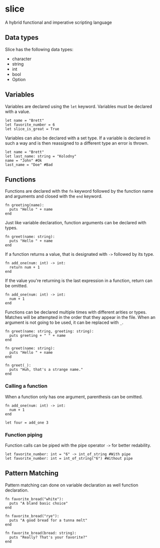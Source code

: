 # slice
A hybrid functional and imperative scripting language

## Data types
Slice has the following data types:
* character
* string
* int
* bool
* Option

## Variables
Variables are declared using the `let` keyword. Variables must be declared with a value.
```
let name = "Brett"
let favorite_number = 6
let slice_is_great = True
```
Variables can also be declared with a set type. If a variable is declared in such a way and is then reassigned to a different type an error is thrown.
```
let name = "Brett"
let last_name: string = "Kolodny"
name = "John" #Ok
last_name = "Doe" #Bad
```

## Functions
Functions are declared with the `fn` keyword followed by the function name and arguments and closed with the `end` keyword.
```
fn greeting(name):
  puts "Hello " + name
end
```

Just like variable declaration, function arguments can be declared with types.
```
fn greet(name: string):
  puts "Hello " + name
end
```

If a function returns a value, that is designated with `->` followed by its type.
```
fn add_one(num: int) -> int:
  return num + 1
end
```

If the value you're returning is the last expression in a function, return can be omitted.
```
fn add_one(num: int) -> int:
  num + 1
end
```

Functions can be declared multiple times with different arities or types. Matches will be attempted in the order that they appear in the file.
When an argument is not going to be used, it can be replaced with `_`.
```
fn greet(name: string, greeting: string):
  puts greeting + " " + name
end

fn greet(name: string):
  puts "Hello " + name
end

fn greet(_):
  puts "Huh, that's a strange name."
end
```

### Calling a function
When a function only has one argument, parenthesis can be omitted.
```
fn add_one(num: int) -> int:
  num + 1
end

let four = add_one 3
```

### Function piping
Function calls can be piped with the pipe operator `->` for better redability.
```
let favorite_number: int = "6" -> int_of_string #With pipe
let favorite_number: int = int_of_string("6") #Without pipe
```

## Pattern Matching
Pattern matching can done on variable declaration as well function declaration.
```
fn favorite_bread("white"):
  puts "A bland basic choice"
end

fn favorite_bread("rye"):
  puts "A good bread for a tunna melt"
end

fn favorite_bread(bread: string):
  puts "Really? That's your favorite?"
end
```
